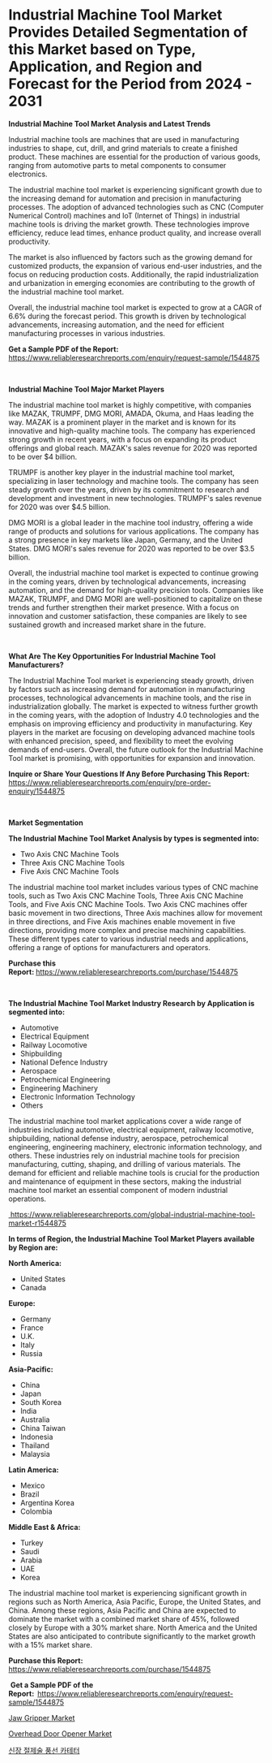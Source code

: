 <p><h1>Industrial Machine Tool Market Provides Detailed Segmentation of this Market based on Type, Application, and Region and Forecast for the Period from 2024 - 2031</h1></p><p><strong>Industrial Machine Tool Market Analysis and Latest Trends</strong></p>
<p><p>Industrial machine tools are machines that are used in manufacturing industries to shape, cut, drill, and grind materials to create a finished product. These machines are essential for the production of various goods, ranging from automotive parts to metal components to consumer electronics.</p><p>The industrial machine tool market is experiencing significant growth due to the increasing demand for automation and precision in manufacturing processes. The adoption of advanced technologies such as CNC (Computer Numerical Control) machines and IoT (Internet of Things) in industrial machine tools is driving the market growth. These technologies improve efficiency, reduce lead times, enhance product quality, and increase overall productivity.</p><p>The market is also influenced by factors such as the growing demand for customized products, the expansion of various end-user industries, and the focus on reducing production costs. Additionally, the rapid industrialization and urbanization in emerging economies are contributing to the growth of the industrial machine tool market.</p><p>Overall, the industrial machine tool market is expected to grow at a CAGR of 6.6% during the forecast period. This growth is driven by technological advancements, increasing automation, and the need for efficient manufacturing processes in various industries.</p></p>
<p><strong>Get a Sample PDF of the Report:&nbsp;</strong> <a href="https://www.reliableresearchreports.com/enquiry/request-sample/1544875">https://www.reliableresearchreports.com/enquiry/request-sample/1544875</a></p>
<p>&nbsp;</p>
<p><strong>Industrial Machine Tool Major Market Players</strong></p>
<p><p>The industrial machine tool market is highly competitive, with companies like MAZAK, TRUMPF, DMG MORI, AMADA, Okuma, and Haas leading the way. MAZAK is a prominent player in the market and is known for its innovative and high-quality machine tools. The company has experienced strong growth in recent years, with a focus on expanding its product offerings and global reach. MAZAK's sales revenue for 2020 was reported to be over $4 billion.</p><p>TRUMPF is another key player in the industrial machine tool market, specializing in laser technology and machine tools. The company has seen steady growth over the years, driven by its commitment to research and development and investment in new technologies. TRUMPF's sales revenue for 2020 was over $4.5 billion.</p><p>DMG MORI is a global leader in the machine tool industry, offering a wide range of products and solutions for various applications. The company has a strong presence in key markets like Japan, Germany, and the United States. DMG MORI's sales revenue for 2020 was reported to be over $3.5 billion.</p><p>Overall, the industrial machine tool market is expected to continue growing in the coming years, driven by technological advancements, increasing automation, and the demand for high-quality precision tools. Companies like MAZAK, TRUMPF, and DMG MORI are well-positioned to capitalize on these trends and further strengthen their market presence. With a focus on innovation and customer satisfaction, these companies are likely to see sustained growth and increased market share in the future.</p></p>
<p>&nbsp;</p>
<p><strong>What Are The Key Opportunities For Industrial Machine Tool Manufacturers?</strong></p>
<p><p>The Industrial Machine Tool market is experiencing steady growth, driven by factors such as increasing demand for automation in manufacturing processes, technological advancements in machine tools, and the rise in industrialization globally. The market is expected to witness further growth in the coming years, with the adoption of Industry 4.0 technologies and the emphasis on improving efficiency and productivity in manufacturing. Key players in the market are focusing on developing advanced machine tools with enhanced precision, speed, and flexibility to meet the evolving demands of end-users. Overall, the future outlook for the Industrial Machine Tool market is promising, with opportunities for expansion and innovation.</p></p>
<p><strong>Inquire or Share Your Questions If Any Before Purchasing This Report:</strong> <a href="https://www.reliableresearchreports.com/enquiry/pre-order-enquiry/1544875">https://www.reliableresearchreports.com/enquiry/pre-order-enquiry/1544875</a></p>
<p>&nbsp;</p>
<p><strong>Market Segmentation</strong></p>
<p><strong>The Industrial Machine Tool Market Analysis by types is segmented into:</strong></p>
<p><ul><li>Two Axis CNC Machine Tools</li><li>Three Axis CNC Machine Tools</li><li>Five Axis CNC Machine Tools</li></ul></p>
<p><p>The industrial machine tool market includes various types of CNC machine tools, such as Two Axis CNC Machine Tools, Three Axis CNC Machine Tools, and Five Axis CNC Machine Tools. Two Axis CNC machines offer basic movement in two directions, Three Axis machines allow for movement in three directions, and Five Axis machines enable movement in five directions, providing more complex and precise machining capabilities. These different types cater to various industrial needs and applications, offering a range of options for manufacturers and operators.</p></p>
<p><strong>Purchase this Report:&nbsp;</strong><a href="https://www.reliableresearchreports.com/purchase/1544875">https://www.reliableresearchreports.com/purchase/1544875</a></p>
<p>&nbsp;</p>
<p><strong>The Industrial Machine Tool Market Industry Research by Application is segmented into:</strong></p>
<p><ul><li>Automotive</li><li>Electrical Equipment</li><li>Railway Locomotive</li><li>Shipbuilding</li><li>National Defence Industry</li><li>Aerospace</li><li>Petrochemical Engineering</li><li>Engineering Machinery</li><li>Electronic Information Technology</li><li>Others</li></ul></p>
<p><p>The industrial machine tool market applications cover a wide range of industries including automotive, electrical equipment, railway locomotive, shipbuilding, national defense industry, aerospace, petrochemical engineering, engineering machinery, electronic information technology, and others. These industries rely on industrial machine tools for precision manufacturing, cutting, shaping, and drilling of various materials. The demand for efficient and reliable machine tools is crucial for the production and maintenance of equipment in these sectors, making the industrial machine tool market an essential component of modern industrial operations.</p></p>
<p><a href="https://www.reliableresearchreports.com/global-industrial-machine-tool-market-r1544875">&nbsp;https://www.reliableresearchreports.com/global-industrial-machine-tool-market-r1544875</a></p>
<p><strong>In terms of Region, the Industrial Machine Tool Market Players available by Region are:</strong></p>
<p>
    <p> <strong> North America: </strong>
        <ul>
            <li>United States</li>
            <li>Canada</li>
        </ul>
        </p> 
    <p> <strong> Europe: </strong>
        <ul>
            <li>Germany</li>
            <li>France</li>
            <li>U.K.</li>
            <li>Italy</li>
            <li>Russia</li>
        </ul>
        </p> 
    <p> <strong> Asia-Pacific: </strong>
        <ul>
            <li>China</li>
            <li>Japan</li>
            <li>South Korea</li>
            <li>India</li>
            <li>Australia</li>
            <li>China Taiwan</li>
            <li>Indonesia</li>
            <li>Thailand</li>
            <li>Malaysia</li>
        </ul>
        </p> 
    <p> <strong> Latin America: </strong>
        <ul>
            <li>Mexico</li>
            <li>Brazil</li>
            <li>Argentina Korea</li>
            <li>Colombia</li>
        </ul>
        </p> 
    <p> <strong> Middle East & Africa: </strong>
        <ul>
            <li>Turkey</li>
            <li>Saudi</li>
            <li>Arabia</li>
            <li>UAE</li>
            <li>Korea</li>
        </ul>
    </p>
    </p>
<p><p>The industrial machine tool market is experiencing significant growth in regions such as North America, Asia Pacific, Europe, the United States, and China. Among these regions, Asia Pacific and China are expected to dominate the market with a combined market share of 45%, followed closely by Europe with a 30% market share. North America and the United States are also anticipated to contribute significantly to the market growth with a 15% market share.</p></p>
<p><strong>Purchase this Report: </strong><a href="https://www.reliableresearchreports.com/purchase/1544875">https://www.reliableresearchreports.com/purchase/1544875</a></p>
<p>&nbsp;<strong>Get a Sample PDF of the Report:&nbsp;&nbsp;</strong><a href="https://www.reliableresearchreports.com/enquiry/request-sample/1544875">https://www.reliableresearchreports.com/enquiry/request-sample/1544875</a></p>
<p><strong></strong></p>
<p><p><a href="https://github.com/redneck06/Market-Research-Report-List-2/blob/main/jaw-gripper-market.md">Jaw Gripper Market</a></p><p><a href="https://github.com/nicoletavirag/Market-Research-Report-List-2/blob/main/overhead-door-opener-market.md">Overhead Door Opener Market</a></p><p><a href="https://github.com/LanceOlsotn8978/Market-Research-Report-List-1/blob/main/383899225793.md">신장 절제술 풍선 카테터</a></p></p>